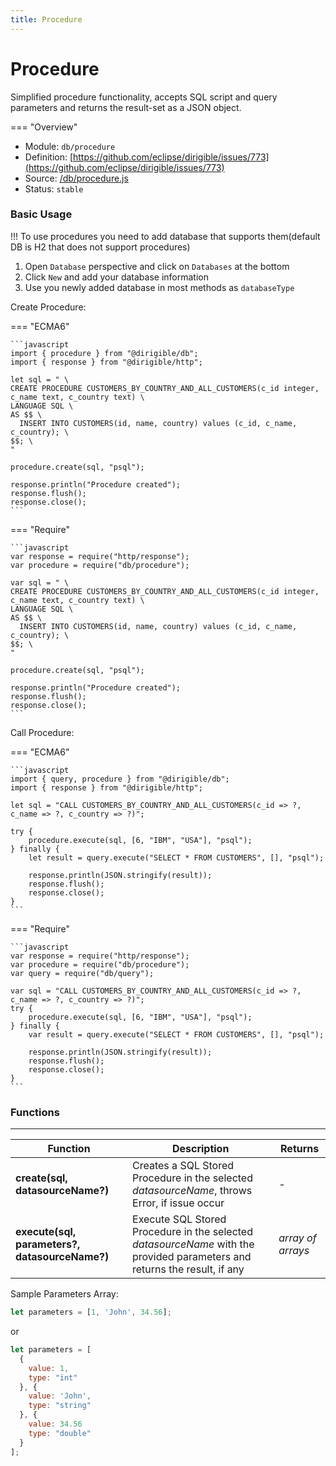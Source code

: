 ```yaml
---
title: Procedure
---
```


Procedure
===


Simplified procedure functionality, accepts SQL script and query parameters and returns the result-set as a JSON object.

=== "Overview"
- Module: `db/procedure`
- Definition: [https://github.com/eclipse/dirigible/issues/773](https://github.com/eclipse/dirigible/issues/773)
- Source: [/db/procedure.js](https://github.com/eclipse/dirigible/blob/master/components/api-database/src/main/resources/META-INF/dirigible/db/procedure.js)
- Status: `stable`


### Basic Usage

!!!
  To use procedures you need to add database that supports them(default DB is H2 that does not support procedures)
  1. Open `Database` perspective and click on `Databases` at the bottom
  2. Click `New` and add your database information
  3. Use you newly added database in most methods as `databaseType`

Create Procedure:

=== "ECMA6"

    ```javascript
    import { procedure } from "@dirigible/db";
    import { response } from "@dirigible/http";

    let sql = " \
    CREATE PROCEDURE CUSTOMERS_BY_COUNTRY_AND_ALL_CUSTOMERS(c_id integer, c_name text, c_country text) \
    LANGUAGE SQL \
    AS $$ \
      INSERT INTO CUSTOMERS(id, name, country) values (c_id, c_name, c_country); \
    $$; \
    "

    procedure.create(sql, "psql");

    response.println("Procedure created");
    response.flush();
    response.close();
    ```

=== "Require"

    ```javascript
    var response = require("http/response");
    var procedure = require("db/procedure");

    var sql = " \
    CREATE PROCEDURE CUSTOMERS_BY_COUNTRY_AND_ALL_CUSTOMERS(c_id integer, c_name text, c_country text) \
    LANGUAGE SQL \
    AS $$ \
      INSERT INTO CUSTOMERS(id, name, country) values (c_id, c_name, c_country); \
    $$; \
    "

    procedure.create(sql, "psql");

    response.println("Procedure created");
    response.flush();
    response.close();
    ```

Call Procedure:

=== "ECMA6"

    ```javascript
    import { query, procedure } from "@dirigible/db";
    import { response } from "@dirigible/http";

    let sql = "CALL CUSTOMERS_BY_COUNTRY_AND_ALL_CUSTOMERS(c_id => ?, c_name => ?, c_country => ?)";

    try {
        procedure.execute(sql, [6, "IBM", "USA"], "psql");
    } finally {
        let result = query.execute("SELECT * FROM CUSTOMERS", [], "psql");

        response.println(JSON.stringify(result));
        response.flush();
        response.close();
    }
    ```

=== "Require"

    ```javascript
    var response = require("http/response");
    var procedure = require("db/procedure");
    var query = require("db/query");

    var sql = "CALL CUSTOMERS_BY_COUNTRY_AND_ALL_CUSTOMERS(c_id => ?, c_name => ?, c_country => ?)";
    try {
        procedure.execute(sql, [6, "IBM", "USA"], "psql");
    } finally {
        var result = query.execute("SELECT * FROM CUSTOMERS", [], "psql");

        response.println(JSON.stringify(result));
        response.flush();
        response.close();
    }
    ```

### Functions

---

Function     | Description | Returns
------------ | ----------- | --------
**create(sql, datasourceName?)**   | Creates a SQL Stored Procedure in the selected *datasourceName*, throws Error, if issue occur | *-*
**execute(sql, parameters?, datasourceName?)**   | Execute SQL Stored Procedure in the selected *datasourceName* with the provided parameters and returns the result, if any | *array of arrays*

Sample Parameters Array:

```javascript
let parameters = [1, 'John', 34.56];
```

or
```javascript
let parameters = [
  {
    value: 1,
    type: "int"
  }, {
    value: 'John',
    type: "string"
  }, {
    value: 34.56
    type: "double"
  }
];
```
